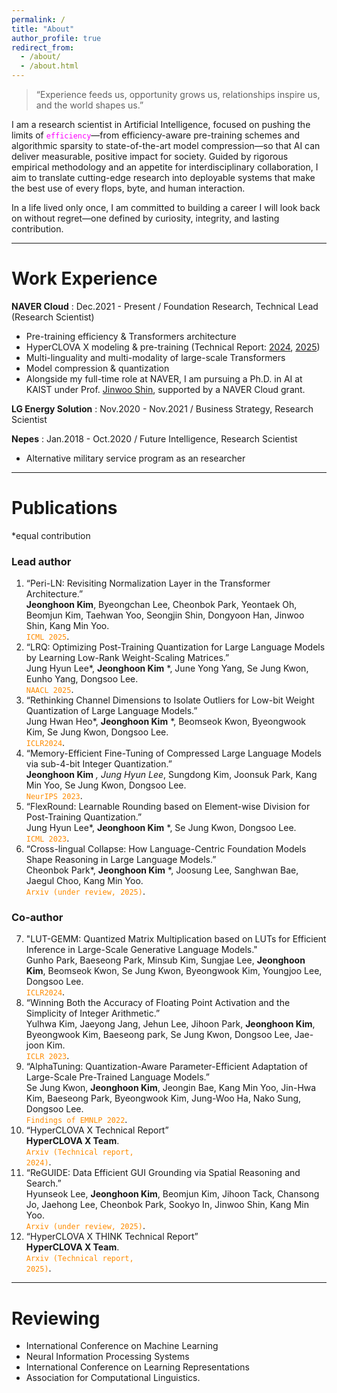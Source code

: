 ```yaml
---
permalink: /
title: "About"
author_profile: true
redirect_from: 
  - /about/
  - /about.html
---
```


> “Experience feeds us, opportunity grows us, relationships inspire us, and the world shapes us.”

I am a research scientist in Artificial Intelligence, focused on pushing the limits of <code style="color : magenta">efficiency</code>—from efficiency-aware pre-training schemes and algorithmic sparsity to state-of-the-art model compression—so that AI can deliver measurable, positive impact for society. Guided by rigorous empirical methodology and an appetite for interdisciplinary collaboration, I aim to translate cutting-edge research into deployable systems that make the best use of every flops, byte, and human interaction.

In a life lived only once, I am committed to building a career I will look back on without regret—one defined by curiosity, integrity, and lasting contribution.

-------

Work Experience
======
**NAVER Cloud** : Dec.2021 - Present / Foundation Research, Technical Lead (Research Scientist)
   * Pre-training efficiency & Transformers architecture
   * HyperCLOVA X modeling & pre-training (Technical Report: [2024](https://arxiv.org/abs/2404.01954), [2025](https://arxiv.org/abs/2506.22403))
   * Multi-linguality and multi-modality of large-scale Transformers
   * Model compression & quantization
   * Alongside my full-time role at NAVER, I am pursuing a Ph.D. in AI at KAIST under Prof. [Jinwoo Shin](https://alinlab.kaist.ac.kr/shin.html), supported by a NAVER Cloud grant. 
     
**LG Energy Solution** : Nov.2020 - Nov.2021 / Business Strategy, Research Scientist
  
**Nepes** : Jan.2018 - Oct.2020 / Future Intelligence, Research Scientist
   * Alternative military service program as an researcher  

-------

Publications 
======
*equal contribution

### Lead author
1. “Peri-LN: Revisiting Normalization Layer in the Transformer Architecture.”  
**Jeonghoon Kim**, Byeongchan Lee, Cheonbok Park, Yeontaek Oh, Beomjun Kim, Taehwan Yoo, Seongjin Shin, Dongyoon Han, Jinwoo Shin, Kang Min Yoo.  
<code style="color : darkorange">ICML 2025</code>.
2. “LRQ: Optimizing Post-Training Quantization for Large Language Models by Learning Low-Rank Weight-Scaling Matrices.”  
Jung Hyun Lee*, **Jeonghoon Kim** *, June Yong Yang, Se Jung Kwon, Eunho Yang, Dongsoo Lee.  
  <code style="color : darkorange">NAACL 2025</code>.  
3. “Rethinking Channel Dimensions to Isolate Outliers for Low-bit Weight Quantization of Large Language Models.”  
Jung Hwan Heo*, **Jeonghoon Kim** *, Beomseok Kwon, Byeongwook Kim, Se Jung Kwon, Dongsoo Lee.    
<code style="color : darkorange">ICLR2024</code>.  
4. “Memory-Efficient Fine-Tuning of Compressed Large Language Models via sub-4-bit Integer Quantization.”  
**Jeonghoon Kim** *, Jung Hyun Lee*, Sungdong Kim, Joonsuk Park, Kang Min Yoo, Se Jung Kwon, Dongsoo Lee.   
  <code style="color : darkorange">NeurIPS 2023</code>.  
5. “FlexRound: Learnable Rounding based on Element-wise Division for Post-Training Quantization.”  
Jung Hyun Lee*, **Jeonghoon Kim** *, Se Jung Kwon, Dongsoo Lee.    
<code style="color : darkorange">ICML 2023</code>.  
6. “Cross-lingual Collapse: How Language-Centric Foundation Models Shape Reasoning in Large Language Models.”  
Cheonbok Park*, **Jeonghoon Kim** *, Joosung Lee, Sanghwan Bae, Jaegul Choo, Kang Min Yoo.  
<code style="color : darkorange">Arxiv (under review, 2025)</code>.


### Co-author
7. "LUT-GEMM: Quantized Matrix Multiplication based on LUTs for Efficient Inference in Large-Scale Generative Language Models."  
Gunho Park, Baeseong Park, Minsub Kim, Sungjae Lee, **Jeonghoon Kim**, Beomseok Kwon, Se Jung Kwon, Byeongwook Kim, Youngjoo Lee, Dongsoo Lee.    
 <code style="color : darkorange">ICLR2024</code>.  
8. “Winning Both the Accuracy of Floating Point Activation and the Simplicity of Integer Arithmetic.”  
Yulhwa Kim, Jaeyong Jang, Jehun Lee, Jihoon Park, **Jeonghoon Kim**, Byeongwook Kim, Baeseong park, Se Jung Kwon, Dongsoo Lee, Jae-joon Kim.   
 <code style="color : darkorange">ICLR 2023</code>.
9. “AlphaTuning: Quantization-Aware Parameter-Efficient Adaptation of Large-Scale Pre-Trained Language Models.”  
Se Jung Kwon, **Jeonghoon Kim**, Jeongin Bae, Kang Min Yoo, Jin-Hwa Kim, Baeseong Park, Byeongwook Kim, Jung-Woo Ha, Nako Sung, Dongsoo Lee.   
 <code style="color : darkorange">Findings of EMNLP 2022</code>.
10. “HyperCLOVA X Technical Report”  
**HyperCLOVA X Team**.    
<code style="color : darkorange">Arxiv (Technical report, 2024)</code>.  
11. “ReGUIDE: Data Efficient GUI Grounding via Spatial Reasoning and Search.”   
Hyunseok Lee, **Jeonghoon Kim**, Beomjun Kim, Jihoon Tack, Chansong Jo, Jaehong Lee, Cheonbok Park, Sookyo In, Jinwoo Shin, Kang Min Yoo.  
 <code style="color : darkorange">Arxiv (under review, 2025)</code>.
12. “HyperCLOVA X THINK Technical Report”   
**HyperCLOVA X Team**.   
<code style="color : darkorange">Arxiv (Technical report, 2025)</code>.

-------

Reviewing
======
* International Conference on Machine Learning
* Neural Information Processing Systems
* International Conference on Learning Representations
* Association for Computational Linguistics. 
